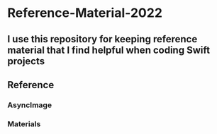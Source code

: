 # Reference-Material-2022

## I use this repository for keeping reference material that I find helpful when coding Swift projects

## Reference

### AsyncImage
### Materials

